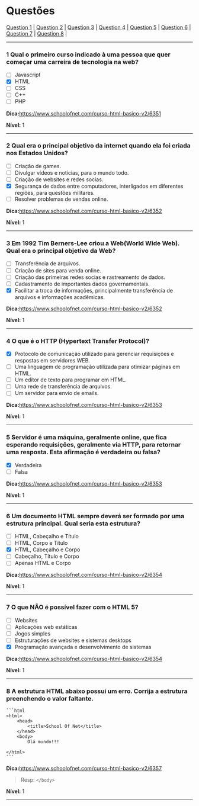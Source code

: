 # Questões

[Question 1](#1-qual-o-primeiro-curso-indicado-à-uma-pessoa-que-quer-começar-uma-carreira-de-tecnologia-na-web) | 
[Question 2](#2-qual-era-o-principal-objetivo-da-internet-quando-ela-foi-criada-nos-estados-unidos) | 
[Question 3](#3-em-1992-tim-berners-lee-criou-a-webworld-wide-web-qual-era-o-principal-objetivo-da-web) |
[Question 4](#4-o-que-é-o-http-hypertext-transfer-protocol) |
[Question 5](#5-servidor-é-uma-máquina-geralmente-online-que-fica-esperando-requisições-geralmente-via-http-para-retornar-uma-resposta-esta-afirmação-é-verdadeira-ou-falsa) |
[Question 6](#6-um-documento-html-sempre-deverá-ser-formado-por-uma-estrutura-principal-qual-seria-esta-estrutura) |
[Question 7](#7-o-que-nÃo-é-possível-fazer-com-o-html-5) |
[Question 8](#8-a-estrutura-html-abaixo-possui-um-erro-corrija-a-estrutura-preenchendo-o-valor-faltante) |

***

### 1 Qual o primeiro curso indicado à uma pessoa que quer começar uma carreira de tecnologia na web?

- [ ] Javascript
- [x] HTML
- [ ] CSS
- [ ] C++
- [ ] PHP

**Dica:**<https://www.schoolofnet.com/curso-html-basico-v2/6351>

**Nível:** 1

***

### 2 Qual era o principal objetivo da internet quando ela foi criada nos Estados Unidos?

- [ ] Criação de games.
- [ ] Divulgar vídeos e notícias, para o mundo todo.
- [ ] Criação de websites e redes socias.
- [x] Segurança de dados entre computadores, interligados em diferentes regiões, para questões militares.
- [ ] Resolver problemas de vendas online.

**Dica:**<https://www.schoolofnet.com/curso-html-basico-v2/6352>

**Nível:** 1

***

### 3 Em 1992 Tim Berners-Lee criou a Web(World Wide Web). Qual era o principal objetivo da Web?

- [ ] Transferência de arquivos.
- [ ] Criação de sites para venda online.
- [ ] Criação das primeiras redes socias e rastreamento de dados.
- [ ] Cadastramento de importantes dados governamentais.
- [x] Facilitar a troca de informações, principalmente transferência de arquivos e informações acadêmicas.

**Dica:**<https://www.schoolofnet.com/curso-html-basico-v2/6352>

**Nível:** 1

***

### 4 O que é o HTTP (Hypertext Transfer Protocol)?

- [x] Protocolo de comunicação utilizado para gerenciar requisições e respostas em servidores WEB.
- [ ] Uma linguagem de programação utilizada para otimizar páginas em HTML.
- [ ] Um editor de texto para programar em HTML.
- [ ] Uma rede de transferência de arquivos.
- [ ] Um servidor para envio de emails.

**Dica:**<https://www.schoolofnet.com/curso-html-basico-v2/6353>

**Nível:** 1

***

### 5 Servidor é uma máquina, geralmente online, que fica esperando requisições, geralmente via HTTP, para retornar uma resposta. Esta afirmação é verdadeira ou falsa?

- [x] Verdadeira
- [ ] Falsa

**Dica:**<https://www.schoolofnet.com/curso-html-basico-v2/6353>

**Nível:** 1

***

### 6 Um documento HTML sempre deverá ser formado por uma estrutura principal. Qual seria esta estrutura?

- [ ] HTML, Cabeçalho e Título
- [ ] HTML, Corpo e Título
- [x] HTML, Cabeçalho e Corpo
- [ ] Cabeçalho, Título e Corpo
- [ ] Apenas HTML e Corpo

**Dica:**<https://www.schoolofnet.com/curso-html-basico-v2/6354>

**Nível:** 1

***

### 7 O que NÃO é possível fazer com o HTML 5?

- [ ] Websites
- [ ] Aplicações web estáticas
- [ ] Jogos simples
- [ ] Estruturações de websites e sistemas desktops
- [x] Programação avançada e desenvolvimento de sistemas

**Dica:**<https://www.schoolofnet.com/curso-html-basico-v2/6354>

**Nível:** 1

***

### 8 A estrutura HTML abaixo possui um erro. Corrija a estrutura preenchendo o valor faltante.
    
    ```html
    <html>
        <head>
            <title>School Of Net</title>
        </head>
        <body>
            Olá mundo!!!
        
    </html>
    ```

**Dica:**<https://www.schoolofnet.com/curso-html-basico-v2/6357>

> Resp: `</body>`

**Nível:** 1

***